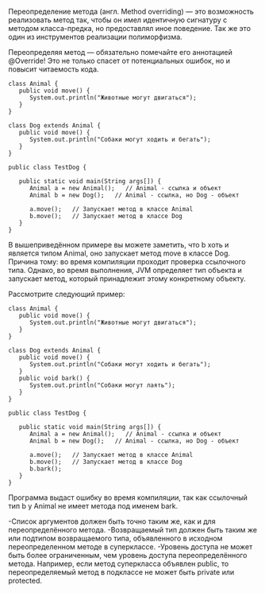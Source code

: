 Переопределение метода (англ. Method overriding) — это возможность реализовать метод так, чтобы он имел идентичную сигнатуру с методом класса-предка, но предоставлял иное поведение. Так же это один из инструментов реализации полиморфизма.

Переопределяя метод — обязательно помечайте его аннотацией @Override! Это не только спасет от потенциальных ошибок, но и повысит читаемость кода.

```
class Animal {
   public void move() {
      System.out.println("Животные могут двигаться");
   }
}

class Dog extends Animal {
   public void move() {
      System.out.println("Собаки могут ходить и бегать");
   }
}

public class TestDog {

   public static void main(String args[]) {
      Animal a = new Animal();   // Animal - ссылка и объект
      Animal b = new Dog();   // Animal - ссылка, но Dog - объект

      a.move();   // Запускает метод в классе Animal
      b.move();   // Запускает метод в классе Dog
   }
}
```
В вышеприведённом примере вы можете заметить, что b хоть и является типом Animal, оно запускает метод move в классе Dog. Причина тому: во время компиляции проходит проверка ссылочного типа. Однако, во время выполнения, JVM определяет тип объекта и запускает метод, который принадлежит этому конкретному объекту.

Рассмотрите следующий пример:

```
class Animal {
   public void move() {
      System.out.println("Животные могут двигаться");
   }
}

class Dog extends Animal {
   public void move() {
      System.out.println("Собаки могут ходить и бегать");
   }
   public void bark() {
      System.out.println("Собаки могут лаять");
   }
}

public class TestDog {

   public static void main(String args[]) {
      Animal a = new Animal();   // Animal - ссылка и объект
      Animal b = new Dog();   // Animal - ссылка, но Dog - объект

      a.move();   // Запускает метод в классе Animal
      b.move();   // Запускает метод в классе Dog
      b.bark();
   }
}
```

Программа выдаст ошибку во время компиляции, так как ссылочный тип b у Animal не имеет метода под именем bark.

-Список аргументов должен быть точно таким же, как и для переопределённого метода.
-Возвращаемый тип должен быть таким же или подтипом возвращаемого типа, объявленного в исходном переопределенном методе в суперклассе.
-Уровень доступа не может быть более ограниченным, чем уровень доступа переопределённого метода. Например, если метод суперкласса объявлен public, то переопределяемый метод в подклассе не может быть private или protected.
